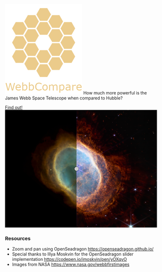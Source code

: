 ![](img/WebbCompareLogo.png)
How much more powerful is the James Webb Space Telescope when compared to Hubble?

[Find out!](https://johnedchristensen.github.io/WebbCompare)
![](img/Example.png)
### Resources
- Zoom and pan using OpenSeadragon https://openseadragon.github.io/
- Special thanks to Illya Moskvin for the OpenSeadragon slider implementation https://codepen.io/imoskvin/pen/yOXqvO
- Images from NASA https://www.nasa.gov/webbfirstimages